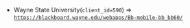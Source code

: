  - Wayne State University(`client_id=590`) => [`https://blackboard.wayne.edu/webapps/Bb-mobile-bb_bb60/`](https://blackboard.wayne.edu/webapps/Bb-mobile-bb_bb60/)
